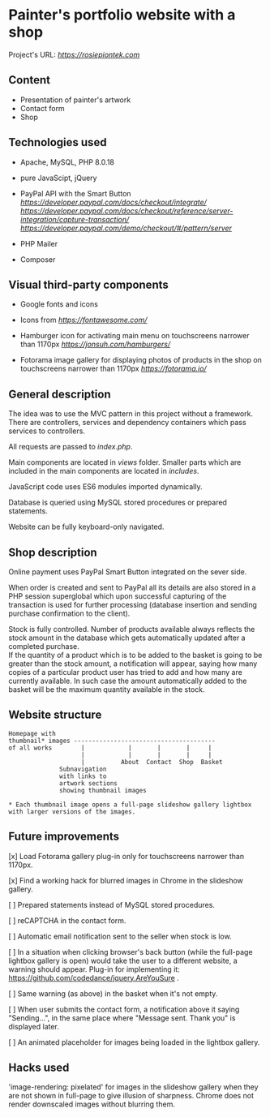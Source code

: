 # Painter's portfolio website with a shop 
 
Project's URL:  *https://rosiepiontek.com*

## Content

* Presentation of painter's artwork
* Contact form 
* Shop

## Technologies used

* Apache, MySQL, PHP 8.0.18

* pure JavaScipt, jQuery  
   
* PayPal API with the Smart Button  
*https://developer.paypal.com/docs/checkout/integrate/*  
*https://developer.paypal.com/docs/checkout/reference/server-integration/capture-transaction/*  
*https://developer.paypal.com/demo/checkout/#/pattern/server*

* PHP Mailer  

* Composer

## Visual third-party components  

* Google fonts and icons

* Icons from *https://fontawesome.com/*

* Hamburger icon for activating main menu on touchscreens narrower than 1170px
*https://jonsuh.com/hamburgers/*

* Fotorama image gallery for displaying photos of products in the shop on touchscreens narrower than 1170px
*https://fotorama.io/*

## General description

The idea was to use the MVC pattern in this project without a framework.  
There are controllers, services and dependency containers which pass services to controllers.

All requests are passed to *index.php*.

Main components are located in *views* folder.  Smaller parts which are included in the main components are located in *includes*.

JavaScript code uses ES6 modules imported dynamically.

Database is queried using MySQL stored procedures or prepared statements.

Website can be fully keyboard-only navigated.

## Shop description


Online payment uses PayPal Smart Button integrated on the sever side.

When order is created and sent to PayPal all its details are also stored in a PHP session superglobal which upon successful capturing of the transaction is used for further processing (database insertion and sending purchase confirmation to the client).

Stock is fully controlled.
Number of products available always reflects the stock amount in the database which gets automatically updated after a completed purchase.  
If the quantity of a product which is to be added to the basket is going to be greater than the stock amount, a notification will appear, saying how many copies of a particular product user has tried to add and how many are currently available. In such case the amount automatically added to the basket will be the maximum quantity available in the stock.

## Website structure

```
Homepage with
thumbnail* images ---------------------------------------
of all works        |            |       |       |     |
                    |            |       |       |     |
                    |          About  Contact  Shop  Basket
              Subnavigation
              with links to 
              artwork sections
              showing thumbnail images

* Each thumbnail image opens a full-page slideshow gallery lightbox with larger versions of the images.
``` 


## Future improvements  

 [x] Load Fotorama gallery plug-in only for touchscreens narrower than 1170px.

 [x] Find a working hack for blurred images in Chrome in the slideshow gallery.

 [ ] Prepared statements instead of MySQL stored procedures.

 [ ] reCAPTCHA in the contact form.

 [ ] Automatic email notification sent to the seller when stock is low.  

 [ ] In a situation when clicking browser's back button (while the full-page lightbox gallery is open) would take the user to a different website, a warning should appear. Plug-in for implementing it: https://github.com/codedance/jquery.AreYouSure .  

 [ ] Same warning (as above) in the basket when it's not empty.

 [ ] When user submits the contact form, a notification above it saying "Sending...", in the same place where "Message sent. Thank you" is displayed later.

 [ ] An animated placeholder for images being loaded in the lightbox gallery.



## Hacks used  

'image-rendering: pixelated' for images in the slideshow gallery when they are not shown in full-page to give illusion of sharpness. Chrome does not render downscaled images without blurring them.
